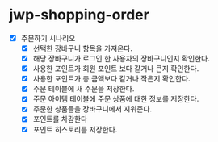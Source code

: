 # jwp-shopping-order

- [x] 주문하기 시나리오
  - [x] 선택한 장바구니 항목을 가져온다.
  - [x] 해당 장바구니가 로그인 한 사용자의 장바구니인지 확인한다.
  - [x] 사용한 포인트가 회원 포인트 보다 같거나 큰지 확인한다.
  - [x] 사용한 포인트가 총 금액보다 같거나 작은지 확인한다.
  - [x] 주문 테이블에 새 주문을 저장한다.
  - [x] 주문 아이템 테이블에 주문 상품에 대한 정보를 저장한다.
  - [x] 주문한 상품들을 장바구니에서 지워준다.
  - [x] 포인트를 차감한다
  - [x] 포인트 히스토리를 저장한다.
